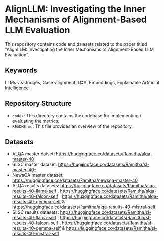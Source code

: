 # AlignLLM: Investigating the Inner Mechanisms of Alignment-Based LLM Evaluation

This repository contains code and datasets related to the paper titled "AlignLLM: Investigating the Inner Mechanisms of Alignment-Based LLM Evaluation". 

## Keywords

LLMs-as-Judges, Case-alignment, Q&A, Embeddings, Explainable Artificial Intelligence

## Repository Structure

- `code/`: This directory contains the codebase for implementing / evaluating the metrics.
- `README.md`: This file provides an overview of the repository.

## Datasets

- ALQA master datset: https://huggingface.co/datasets/Ramitha/alqa-master-40
- SLSC master dataset: https://huggingface.co/datasets/Ramitha/sl-master-40- 
- NewsQA master dataset: https://huggingface.co/datasets/Ramitha/newsqa-master-40
- ALQA results datasets: https://huggingface.co/datasets/Ramitha/alqa-results-40-llama-self , https://huggingface.co/datasets/Ramitha/alqa-results-40-falcon-self , https://huggingface.co/datasets/Ramitha/alqa-results-40-gemma-self & https://huggingface.co/datasets/Ramitha/alqa-results-40-mistral-self
- SLSC results datasets: https://huggingface.co/datasets/Ramitha/sl-results-40-llama-self , https://huggingface.co/datasets/Ramitha/sl-results-40-falcon-self , https://huggingface.co/datasets/Ramitha/sl-results-40-gemma-self & https://huggingface.co/datasets/Ramitha/sl-results-40-mistral-self


